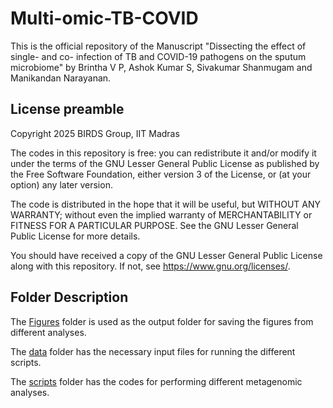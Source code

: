 # Multi-omic-TB-COVID

This is the official repository of the Manuscript "Dissecting the effect of single- and co- infection of TB and COVID-19 pathogens on the sputum microbiome" by Brintha V P, Ashok Kumar S, Sivakumar Shanmugam and Manikandan Narayanan.

## License preamble 

Copyright 2025 BIRDS Group, IIT Madras

The codes in this repository is free: you can redistribute it and/or modify it under the terms of the GNU Lesser General Public License as published by the Free Software Foundation, either version 3 of the License, or (at your option) any later version.

The code is distributed in the hope that it will be useful,
but WITHOUT ANY WARRANTY; without even the implied warranty of
MERCHANTABILITY or FITNESS FOR A PARTICULAR PURPOSE.  See the
GNU Lesser General Public License for more details.

You should have received a copy of the GNU Lesser General Public License along with this repository.  If not, see <https://www.gnu.org/licenses/>.

## Folder Description

The [Figures](https://github.com/BIRDSgroup/Multi-omic-TB-COVID/tree/main/Figures) folder is used as the output folder for saving the figures from different analyses. 

The [data](https://github.com/BIRDSgroup/Multi-omic-TB-COVID/tree/main/data) folder has the necessary input files for running the different scripts. 

The [scripts](https://github.com/BIRDSgroup/Multi-omic-TB-COVID/tree/main/scripts) folder has the codes for performing different metagenomic analyses.

